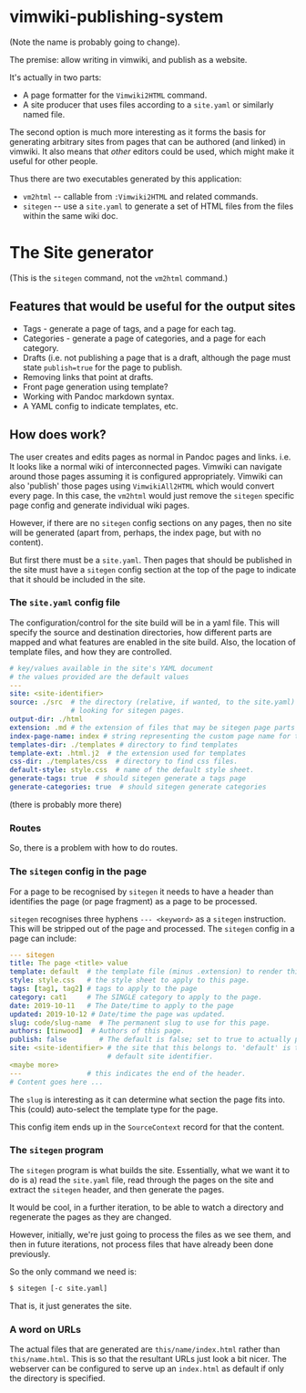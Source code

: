 # vimwiki-publishing-system

(Note the name is probably going to change).

The premise: allow writing in vimwiki, and publish as a website.

It's actually in two parts:

* A page formatter for the `Vimwiki2HTML` command.
* A site producer that uses files according to a `site.yaml` or similarly named
  file.

The second option is much more interesting as it forms the basis for generating
arbitrary sites from pages that can be authored (and linked) in vimwiki.  It
also means that *other* editors could be used, which might make it useful for
other people.

Thus there are two executables generated by this application:

* `vm2html` -- callable from `:Vimwiki2HTML` and related
  commands.
* `sitegen` -- use a `site.yaml` to generate a set of HTML files from the files
  within the same wiki doc.

# The Site generator

(This is the `sitegen` command, not the `vm2html` command.)

## Features that would be useful for the output sites

* Tags - generate a page of tags, and a page for each tag.
* Categories - generate a page of categories, and a page for each category.
* Drafts (i.e. not publishing a page that is a draft, although the page must
  state `publish=true` for the page to publish.
* Removing links that point at drafts.
* Front page generation using template?
* Working with Pandoc markdown syntax.
* A YAML config to indicate templates, etc.

## How does  work?

The user creates and edits pages as normal in Pandoc pages and links.  i.e. It
looks like a normal wiki of interconnected pages.  Vimwiki can navigate around
those pages assuming it is configured appropriately.  Vimwiki can also 'publish'
those pages using `VimwikiAll2HTML` which would convert every page.  In this
case, the `vm2html` would just remove the `sitegen` specific page config and
generate individual wiki pages.

However, if there are no `sitegen` config sections on any pages, then no site
will be generated (apart from, perhaps, the index page, but with no content).

But first there must be a `site.yaml`.  Then pages that should be published in
the site must have a `sitegen` config section at the top of the page to indicate
that it should be included in the site.

### The `site.yaml` config file

The configuration/control for the site build will be in a yaml file.  This will
specify the source and destination directories, how different parts are mapped
and what features are enabled in the site build.  Also, the location of template
files, and how they are controlled.


```yaml
# key/values available in the site's YAML document
# the values provided are the default values
---
site: <site-identifier>
source: ./src  # the directory (relative, if wanted, to the site.yaml) to start
               # looking for sitegen pages.
output-dir: ./html
extension: .md # the extension of files that may be sitegen page parts
index-page-name: index # string representing the custom page name for the index
templates-dir: ./templates # directory to find templates
template-ext: .html.j2  # the extension used for templates
css-dir: ./templates/css  # directory to find css files.
default-style: style.css  # name of the default style sheet.
generate-tags: true  # should sitegen generate a tags page
generate-categories: true  # should sitegen generate categories
```

(there is probably more there)

### Routes

So, there is a problem with how to do routes.

### The `sitegen` config in the page

For a page to be recognised by `sitegen` it needs to have a header than
identifies the page (or page fragment) as a page to be processed.

`sitegen` recognises three hyphens `--- <keyword>` as a `sitegen` instruction.
This will be stripped out of the page and processed.  The `sitegen` config in
a page can include:

```yaml
--- sitegen
title: The page <title> value
template: default  # the template file (minus .extension) to render this page with
style: style.css   # the style sheet to apply to this page.
tags: [tag1, tag2] # tags to apply to the page
category: cat1     # The SINGLE category to apply to the page.
date: 2019-10-11   # The Date/time to apply to the page
updated: 2019-10-12 # Date/time the page was updated.
slug: code/slug-name  # The permanent slug to use for this page.
authors: [tinwood]  # Authors of this page.
publish: false        # The default is false; set to true to actually publish it.
site: <site-identifier> # the site that this belongs to. 'default' is the
                        # default site identifier.
<maybe more>
---                # this indicates the end of the header.
# Content goes here ...
```

The `slug` is interesting as it can determine what section the page fits into.
This (could) auto-select the template type for the page.

This config item ends up in the `SourceContext` record for that the content.

### The `sitegen` program

The `sitegen` program is what builds the site.  Essentially, what we want it to
do is a) read the `site.yaml` file, read through the pages on the site and
extract the `sitegen` header, and then generate the pages.

It would be cool, in a further iteration, to be able to watch a directory and
regenerate the pages as they are changed.

However, initially, we're just going to process the files as we see them, and
then in future iterations, not process files that have already been done
previously.

So the only command we need is:

```bash
$ sitegen [-c site.yaml]
```

That is, it just generates the site.


### A word on URLs

The actual files that are generated are `this/name/index.html` rather than
`this/name.html`.  This is so that the resultant URLs just look a bit nicer.
The webserver can be configured to serve up an `index.html` as default if only
the directory is specified.
